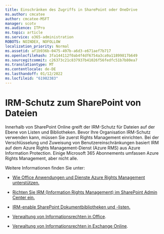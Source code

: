```yaml
---
title: Einschränken des Zugriffs in SharePoint oder OneDrive
ms.author: cmcatee
author: cmcatee-MSFT
manager: scotv
ms.audience: ITPro
ms.topic: article
ms.service: o365-administration
ROBOTS: NOINDEX, NOFOLLOW
localization_priority: Normal
ms.assetid: af1b936b-0475-497b-a6d3-e671aef7b717
ms.openlocfilehash: 3fa144112f0ab4f4df6754a3ca9a11899817b649
ms.sourcegitcommit: c26373c21c837937b41026f56fedfc51b7b80ea7
ms.translationtype: MT
ms.contentlocale: de-DE
ms.lasthandoff: 01/12/2022
ms.locfileid: "61982383"
---
```

# <a name="irm-protection-to-sharepoint-files"></a>IRM-Schutz zum SharePoint von Dateien


Innerhalb von SharePoint Online greift der IRM-Schutz für Dateien auf der Ebene von Listen und Bibliotheken. Bevor Ihre Organisation IRM-Schutz verwenden kann, müssen Sie zuerst Rights Management einrichten. Bei der Verschlüsselung und Zuweisung von Benutzereinschränkungen basiert IRM auf dem Azure Rights Management-Dienst (Azure RMS) aus Azure Information Protection. Einige Microsoft 365 Abonnements umfassen Azure Rights Management, aber nicht alle. 

Weitere Informationen finden Sie unter:

- [Wie Office Anwendungen und Dienste Azure Rights Management unterstützen.](https://docs.microsoft.com/azure/information-protection/understand-explore/office-apps-services-support)

- [Richten Sie IRM (Information Rights Management) im SharePoint Admin Center ein.](https://docs.microsoft.com/microsoft-365/compliance/set-up-irm-in-sp-admin-center)

- [IRM-enable SharePoint Dokumentbibliotheken und -listen.](https://docs.microsoft.com/microsoft-365/compliance/set-up-irm-in-sp-admin-center#irm-enable-sharepoint-document-libraries-and-lists)

- [Verwaltung von Informationsrechten in Office](https://support.office.com/Article/Information-Rights-Management-in-Office-c7a70797-6b1e-493f-acf7-92a39b85e30c).

- [Verwaltung von Informationsrechten in Exchange Online](https://docs.microsoft.com/microsoft-365/compliance/information-rights-management-in-exchange-online).



